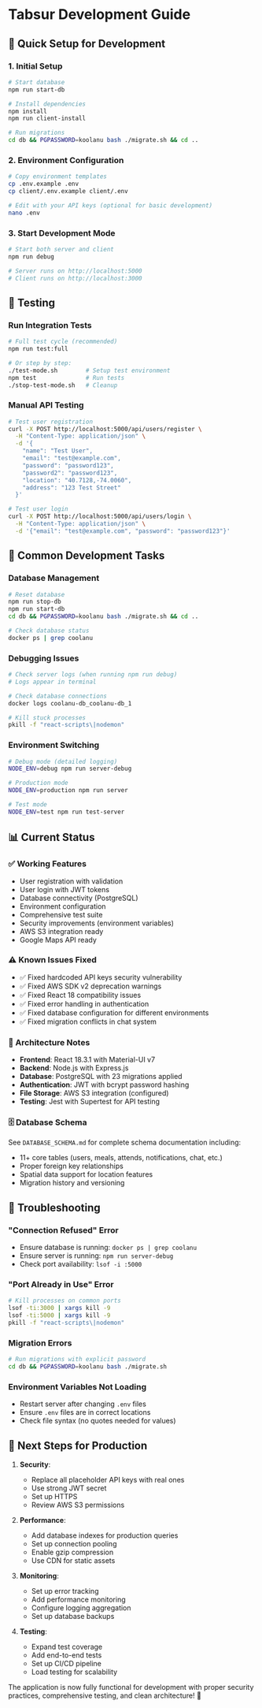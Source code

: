 # Tabsur Development Guide

## 🚀 Quick Setup for Development

### 1. Initial Setup
```bash
# Start database
npm run start-db

# Install dependencies  
npm install
npm run client-install

# Run migrations
cd db && PGPASSWORD=koolanu bash ./migrate.sh && cd ..
```

### 2. Environment Configuration
```bash
# Copy environment templates
cp .env.example .env
cp client/.env.example client/.env

# Edit with your API keys (optional for basic development)
nano .env
```

### 3. Start Development Mode
```bash
# Start both server and client
npm run debug

# Server runs on http://localhost:5000
# Client runs on http://localhost:3000
```

## 🧪 Testing

### Run Integration Tests
```bash
# Full test cycle (recommended)
npm run test:full

# Or step by step:
./test-mode.sh        # Setup test environment
npm test              # Run tests  
./stop-test-mode.sh   # Cleanup
```

### Manual API Testing
```bash
# Test user registration
curl -X POST http://localhost:5000/api/users/register \
  -H "Content-Type: application/json" \
  -d '{
    "name": "Test User",
    "email": "test@example.com",
    "password": "password123", 
    "password2": "password123",
    "location": "40.7128,-74.0060",
    "address": "123 Test Street"
  }'

# Test user login
curl -X POST http://localhost:5000/api/users/login \
  -H "Content-Type: application/json" \
  -d '{"email": "test@example.com", "password": "password123"}'
```

## 🔧 Common Development Tasks

### Database Management
```bash
# Reset database
npm run stop-db
npm run start-db
cd db && PGPASSWORD=koolanu bash ./migrate.sh && cd ..

# Check database status
docker ps | grep coolanu
```

### Debugging Issues
```bash
# Check server logs (when running npm run debug)
# Logs appear in terminal

# Check database connections
docker logs coolanu-db_coolanu-db_1

# Kill stuck processes
pkill -f "react-scripts\|nodemon"
```

### Environment Switching
```bash
# Debug mode (detailed logging)
NODE_ENV=debug npm run server-debug

# Production mode
NODE_ENV=production npm run server

# Test mode
NODE_ENV=test npm run test-server
```

## 📊 Current Status

### ✅ Working Features
- User registration with validation
- User login with JWT tokens
- Database connectivity (PostgreSQL)
- Environment configuration
- Comprehensive test suite
- Security improvements (environment variables)
- AWS S3 integration ready
- Google Maps API ready

### ⚠️ Known Issues Fixed
- ✅ Fixed hardcoded API keys security vulnerability  
- ✅ Fixed AWS SDK v2 deprecation warnings
- ✅ Fixed React 18 compatibility issues
- ✅ Fixed error handling in authentication
- ✅ Fixed database configuration for different environments
- ✅ Fixed migration conflicts in chat system

### 🔄 Architecture Notes
- **Frontend**: React 18.3.1 with Material-UI v7
- **Backend**: Node.js with Express.js
- **Database**: PostgreSQL with 23 migrations applied
- **Authentication**: JWT with bcrypt password hashing
- **File Storage**: AWS S3 integration (configured)
- **Testing**: Jest with Supertest for API testing

### 🗄️ Database Schema
See `DATABASE_SCHEMA.md` for complete schema documentation including:
- 11+ core tables (users, meals, attends, notifications, chat, etc.)
- Proper foreign key relationships  
- Spatial data support for location features
- Migration history and versioning

## 🐛 Troubleshooting

### "Connection Refused" Error
- Ensure database is running: `docker ps | grep coolanu`
- Ensure server is running: `npm run server-debug`
- Check port availability: `lsof -i :5000`

### "Port Already in Use" Error  
```bash
# Kill processes on common ports
lsof -ti:3000 | xargs kill -9
lsof -ti:5000 | xargs kill -9
pkill -f "react-scripts\|nodemon"
```

### Migration Errors
```bash
# Run migrations with explicit password
cd db && PGPASSWORD=koolanu bash ./migrate.sh
```

### Environment Variables Not Loading
- Restart server after changing `.env` files
- Ensure `.env` files are in correct locations
- Check file syntax (no quotes needed for values)

## 📝 Next Steps for Production

1. **Security**:
   - Replace all placeholder API keys with real ones
   - Use strong JWT secret
   - Set up HTTPS
   - Review AWS S3 permissions

2. **Performance**:
   - Add database indexes for production queries
   - Set up connection pooling
   - Enable gzip compression
   - Use CDN for static assets

3. **Monitoring**:
   - Set up error tracking
   - Add performance monitoring  
   - Configure logging aggregation
   - Set up database backups

4. **Testing**:
   - Expand test coverage
   - Add end-to-end tests
   - Set up CI/CD pipeline
   - Load testing for scalability

The application is now fully functional for development with proper security practices, comprehensive testing, and clean architecture! 🎉